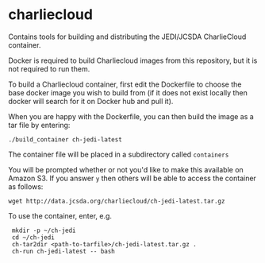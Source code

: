# charliecloud
Contains tools for building and distributing the JEDI/JCSDA CharlieCloud container.

Docker is required to build Charliecloud images from this repository, but it is not required to run them.

To build a Charliecloud container, first edit the Dockerfile to choose the base docker image you wish to build from (if it does not exist locally then docker will search for it on Docker hub and pull it).

When you are happy with the Dockerfile, you can then build the image as a tar file by entering:

    ./build_container ch-jedi-latest

The container file will be placed in a subdirectory called `containers`
    
You will be prompted whether or not you'd like to make this available on Amazon S3.  If you answer `y` then others will be able to access the container as follows:

    wget http://data.jcsda.org/charliecloud/ch-jedi-latest.tar.gz
    
To use the container, enter, e.g.
 
     mkdir -p ~/ch-jedi
     cd ~/ch-jedi
     ch-tar2dir <path-to-tarfile>/ch-jedi-latest.tar.gz .
     ch-run ch-jedi-latest -- bash
